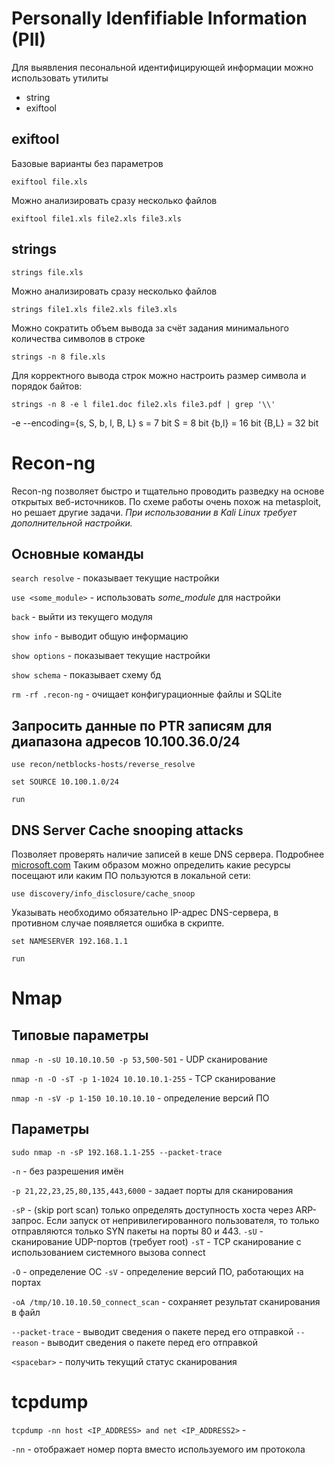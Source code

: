 # Personally Idenfifiable Information (PII)
Для выявления песональной идентифицирующей информации можно использовать утилиты
- string 
- exiftool

## exiftool
Базовые варианты без параметров

`exiftool file.xls`

Можно анализировать сразу несколько файлов

`exiftool file1.xls file2.xls file3.xls`

## strings

`strings file.xls`

Можно анализировать сразу несколько файлов

`strings file1.xls file2.xls file3.xls`

Можно сократить объем вывода за счёт задания минимального количества символов в строке

`strings -n 8 file.xls`

Для корректного вывода строк можно настроить размер символа и порядок байтов:

`strings -n 8 -e l file1.doc file2.xls file3.pdf | grep '\\'`

-e --encoding={s, S, b, l, B, L}
s = 7 bit
S = 8 bit
{b,l} = 16 bit
{B,L} = 32 bit


# Recon-ng 
Recon-ng позволяет быстро и тщательно проводить разведку на основе открытых веб-источников.
По схеме работы очень похож на metasploit, но решает другие задачи.
_При использовании в Kali Linux требует дополнительной настройки._

## Основные команды

`search resolve` - показывает текущие настройки

`use <some_module>` - использовать _some_module_ для настройки

`back` - выйти из текущего модуля

`show info` - выводит общую информацию

`show options` - показывает текущие настройки

`show schema` - показывает схему бд

`rm -rf .recon-ng` - очищает конфигурационные файлы и SQLite

## Запросить данные по PTR записям для диапазона адресов 10.100.36.0/24

`use recon/netblocks-hosts/reverse_resolve`

`set SOURCE 10.100.1.0/24`

`run`

## DNS Server Cache snooping attacks

Позволяет проверять наличие записей в кеше DNS сервера. Подробнее [microsoft.com](https://docs.microsoft.com/en-us/troubleshoot/windows-server/networking/dns-server-cache-snooping-attacks)
Таким образом можно определить какие ресурсы посещают или каким ПО пользуются в локальной сети:

`use discovery/info_disclosure/cache_snoop`

Указывать необходимо обязательно IP-адрес DNS-сервера, в противном случае появляется ошибка в скрипте. 

`set NAMESERVER 192.168.1.1`

`run`

# Nmap

## Типовые параметры

`nmap -n -sU 10.10.10.50 -p 53,500-501` - UDP сканирование

`nmap -n -O -sT -p 1-1024 10.10.10.1-255` - TCP сканирование 

`nmap -n -sV -p 1-150 10.10.10.10` - определение версий ПО

## Параметры

`sudo nmap -n -sP 192.168.1.1-255 --packet-trace`

`-n` - без разрешения имён 

`-p 21,22,23,25,80,135,443,6000` - задает порты для сканирования

`-sP` - (skip port scan) только определять доступность хоста через ARP-запрос. Если запуск от непривилегированного пользователя, то только отправляются только SYN пакеты на порты 80 и 443. 
`-sU` - сканирование UDP-портов (требует root)
`-sT` - TCP сканирование с использованием системного вызова connect

`-O` - определение ОС
`-sV` - определение версий ПО, работающих на портах

`-oA /tmp/10.10.10.50_connect_scan` - сохраняет результат сканирования в файл

`--packet-trace` - выводит сведения о пакете перед его отправкой
`--reason` - выводит сведения о пакете перед его отправкой

`<spacebar>` - получить текущий статус сканирования

# tcpdump

`tcpdump -nn host <IP_ADDRESS> and net <IP_ADDRESS2>` - 

`-nn` - отображает номер порта вместо используемого им протокола

















